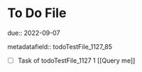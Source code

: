 # To Do File

due:: 2022-09-07

metadatafield:: todoTestFile_1127_85

- [ ] Task of todoTestFile_1127 1 [[Query me]]
